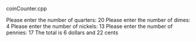 coinCounter.cpp


Please enter the number of quarters: 
20
Please enter the number of dimes: 
4
Please enter the number of nickels: 
13
Please enter the number of pennies: 
17
The total is 6 dollars and 22 cents

